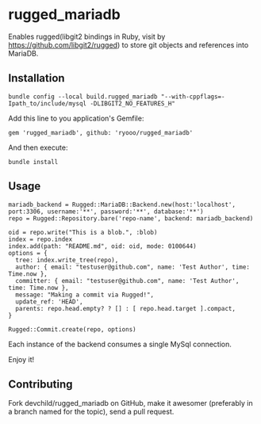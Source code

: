 rugged_mariadb
============

Enables rugged(libgit2 bindings in Ruby, visit by https://github.com/libgit2/rugged) to store git objects and references into MariaDB.



## Installation

    bundle config --local build.rugged_mariadb "--with-cppflags=-Ipath_to/include/mysql -DLIBGIT2_NO_FEATURES_H"

Add this line to you application's Gemfile:

    gem 'rugged_mariadb', github: 'ryooo/rugged_mariadb'

And then execute:

    bundle install


## Usage
```
mariadb_backend = Rugged::MariaDB::Backend.new(host:'localhost', port:3306, username:'**', password:'**', database:'**')
repo = Rugged::Repository.bare('repo-name', backend: mariadb_backend)

oid = repo.write("This is a blob.", :blob)
index = repo.index
index.add(path: "README.md", oid: oid, mode: 0100644)
options = {
  tree: index.write_tree(repo),
  author: { email: "testuser@github.com", name: 'Test Author', time: Time.now },
  committer: { email: "testuser@github.com", name: 'Test Author', time: Time.now },
  message: "Making a commit via Rugged!",
  update_ref: 'HEAD',
  parents: repo.head.empty? ? [] : [ repo.head.target ].compact,
}

Rugged::Commit.create(repo, options)
```

Each instance of the backend consumes a single MySql connection.

Enjoy it!

## Contributing
Fork devchild/rugged_mariadb on GitHub, make it awesomer (preferably in a branch named for the topic), send a pull request.
